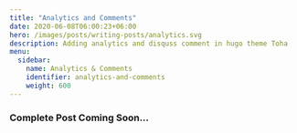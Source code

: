 ```yaml
---
title: "Analytics and Comments"
date: 2020-06-08T06:00:23+06:00
hero: /images/posts/writing-posts/analytics.svg
description: Adding analytics and disquss comment in hugo theme Toha
menu:
  sidebar:
    name: Analytics & Comments
    identifier: analytics-and-comments
    weight: 600
---
```


### Complete Post Coming Soon...
